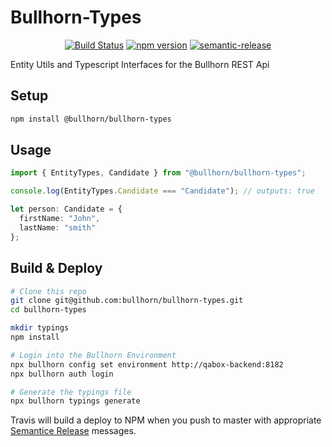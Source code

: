 # Bullhorn-Types

<div align="center">

[![Build Status](https://travis-ci.org/bullhorn/bullhorn-types.svg?branch=master)](https://travis-ci.org/bullhorn/bullhorn-types)
[![npm version](https://badge.fury.io/js/%40bullhorn%2Fbullhorn-types.svg)](https://badge.fury.io/js/%40bullhorn%2Fbullhorn-types)
[![semantic-release](https://img.shields.io/badge/%20%20%F0%9F%93%A6%F0%9F%9A%80-semantic--release-e10079.svg?style=flat-square)](https://github.com/semantic-release/semantic-release)

</div>

Entity Utils and Typescript Interfaces for the Bullhorn REST Api

## Setup

```bash
npm install @bullhorn/bullhorn-types
```

## Usage

```typescript
import { EntityTypes, Candidate } from "@bullhorn/bullhorn-types";

console.log(EntityTypes.Candidate === "Candidate"); // outputs: true

let person: Candidate = {
  firstName: "John",
  lastName: "smith"
};
```

## Build & Deploy

```bash
# Clone this repo
git clone git@github.com:bullhorn/bullhorn-types.git
cd bullhorn-types

mkdir typings
npm install

# Login into the Bullhorn Environment
npx bullhorn config set environment http://qabox-backend:8182
npx bullhorn auth login

# Generate the typings file
npx bullhorn typings generate
```

Travis will build a deploy to NPM when you push to master with appropriate [Semantice Release](https://github.com/semantic-release/semantic-release) messages.
